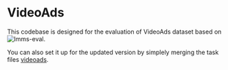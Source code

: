 # VideoAds

This codebase is designed for the evaluation of VideoAds dataset based on ![lmms-eval](https://github.com/EvolvingLMMs-Lab/lmms-eval).

You can also set it up for the updated version by simplely merging the task files [videoads](lmms_eval/tasks/videoads).
